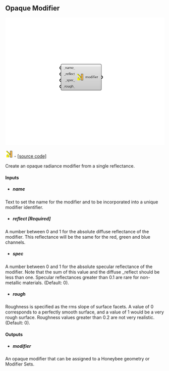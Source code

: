 ## Opaque Modifier

![](../../images/components/Opaque_Modifier.png)

![](../../images/icons/Opaque_Modifier.png) - [[source code]](https://github.com/ladybug-tools/honeybee-grasshopper-radiance/blob/master/honeybee_grasshopper_radiance/src//HB%20Opaque%20Modifier.py)


Create an opaque radiance modifier from a single reflectance. 



#### Inputs
* ##### name 
Text to set the name for the modifier and to be incorporated into a unique modifier identifier. 
* ##### reflect [Required]
A number between 0 and 1 for the absolute diffuse reflectance of the modifier. This reflectance will be the same for the red, green and blue channels. 
* ##### spec 
A number between 0 and 1 for the absolute specular reflectance of the modifier. Note that the sum of this value and the diffuse _reflect should be less than one. Specular reflectances greater than 0.1 are rare for non-metallic materials. (Default: 0). 
* ##### rough 
Roughness is specified as the rms slope of surface facets. A value of 0 corresponds to a perfectly smooth surface, and a value of 1 would be a very rough surface. Roughness values greater than 0.2 are not very realistic. (Default: 0). 

#### Outputs
* ##### modifier
An opaque modifier that can be assigned to a Honeybee geometry or Modifier Sets. 